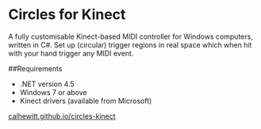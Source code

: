 # Circles for Kinect

A fully customisable Kinect-based MIDI controller for Windows computers, written in C#. Set up (circular) trigger regions in real space which when hit with your hand trigger any MIDI event.

##Requirements
- .NET version 4.5
- Windows 7 or above
- Kinect drivers (available from Microsoft)

[calhewitt.github.io/circles-kinect](http://calhewitt.github.io/circles-kinect)